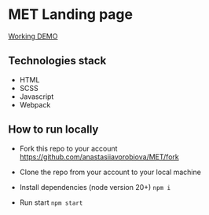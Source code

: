 # MET Landing page

[Working DEMO]()

## Technologies stack

- HTML
- SCSS
- Javascript
- Webpack

## How to run locally

- Fork this repo to your account
  https://github.com/anastasiiavorobiova/MET/fork

- Clone the repo from your account to your local machine

- Install dependencies (node version 20+)
  `npm i`

- Run start
  `npm start`
